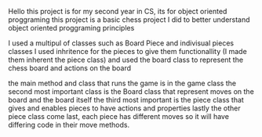 Hello 
this project is for my second year in CS, its for object oriented proggraming
this project is a basic chess project I did to better understand object oriented proggraming principles 

I used a multipul of classes such as Board Piece and indivisual pieces classes 
I used inhritence for the pieces to give them functionallity (I made them inherent the piece class)
and used the board class to represent the chess board and actions on the board 

the main method and class that runs the game is in the game class
the second most important class is the Board class that represent moves on the board and the board itself
the third most important is the piece class that gives and enables pieces to have actions and properties 
lastly the other piece class come last, each piece has different moves so it will have differing code in their move methods.
